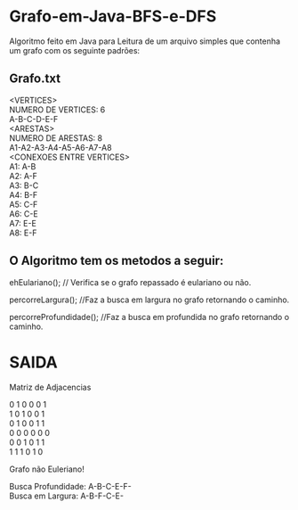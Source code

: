 # Grafo-em-Java-BFS-e-DFS

Algoritmo feito em Java para Leitura de um arquivo simples que contenha um grafo com os seguinte padrões:

<h2>Grafo.txt</h2>

\<VERTICES><BR>
NUMERO DE VERTICES: 6<BR>
A-B-C-D-E-F<BR>
\<ARESTAS><BR>
NUMERO DE ARESTAS: 8<BR>
A1-A2-A3-A4-A5-A6-A7-A8<BR>
\<CONEXOES ENTRE VERTICES><BR>
A1: A-B<BR>
A2: A-F<BR>
A3: B-C<BR>
A4: B-F<BR>
A5: C-F<BR>
A6: C-E<BR>
A7: E-E<BR>
A8: E-F<BR>
  
  <h2>O Algoritmo tem os metodos a seguir:</h2>
    <p>
  ehEulariano(); // Verifica se o grafo repassado é eulariano ou não.
  <p>
  percorreLargura(); //Faz a busca em largura no grafo retornando o caminho.
      <p>
  percorreProfundidade(); //Faz a busca em profundida no grafo retornando o caminho.
          <p>
  
  
<H1>SAIDA</H1>
Matriz de Adjacencias<BR>

 0 1 0 0 0 1<BR>
 1 0 1 0 0 1<BR>
 0 1 0 0 1 1<BR>
 0 0 0 0 0 0<BR>
 0 0 1 0 1 1<BR>
 1 1 1 0 1 0<BR>
            
 Grafo não Euleriano!<BR>

Busca Profundidade: A-B-C-E-F-<BR>
Busca em Largura:   A-B-F-C-E-<BR>
            
            
